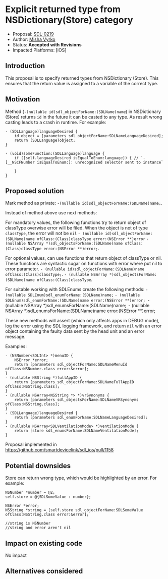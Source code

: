 # Explicit returned type from NSDictionary(Store) category

* Proposal: [SDL-0219](0219-ios-check-type.md)
* Author: [Misha Vyrko](https://github.com/mvyrko)
* Status: **Accepted with Revisions**
* Impacted Platforms: [iOS]

## Introduction

This proposal is to specify returned types from NSDictionary (Store).
This ensures that the return value is assigned to a variable of the correct type. 

## Motivation

Method (`-(nullable id)sdl_objectForName:(SDLName)name`) in NSDictionary (Store) returns `id` in the future it can be casted to any type.
As result wrong casting leads to a crash in runtime.
For example:
````
- (SDLLanguage)languageDesired {
    id object = [parameters sdl_objectForName:SDLNameLanguageDesired];
    return (SDLLanguage)object;
} 

- (void)someFunction:(SDLLanguage)language {
    if ([self.languageDesired isEqualToEnum:language]) { // `-[__NSCFNumber isEqualToEnum:]: unrecognized selector sent to instance`
        
    }
}
````

## Proposed solution

Mark method as private:
`-(nullable id)sdl_objectForName:(SDLName)name;`. 

Instead of method above use next methods:

For mandatory values, the following functions try to return object of classType overwise error will be filed. 
When the object is not of type `classType`, the error will not be `nil`
`- (nullable id)sdl_objectForName:(SDLName)name ofClass:(Class)classType error:(NSError **)error`
`- (nullable NSArray *)sdl_objectsForName:(SDLName)name ofClass:(Class)classType error:(NSError **)error;`.

For optional values, can use functions that return object of classType or nil. These functions are syntactic sugar on functions with error where put nil to error parameter.
`- (nullable id)sdl_objectForName:(SDLName)name ofClass:(Class)classType;`.
`- (nullable NSArray *)sdl_objectsForName:(SDLName)name ofClass:(Class)classType`.

For suitable working with SDLEnums create the following methods:
`- (nullable SDLEnum)sdl_enumForName:(SDLName)name;`
`- (nullable SDLEnum)sdl_enumForName:(SDLName)name error:(NSError **)error;
`- (nullable NSArray<SDLEnum> *)sdl_enumsForName:(SDLName)name;`
`- (nullable NSArray<SDLEnum> *)sdl_enumsForName:(SDLName)name error:(NSError **)error;

These new methods will assert (which only affects apps in DEBUG mode), log the error using the SDL logging framework, and return `nil` with an error object containing the faulty data sent by the head unit and an error message.

Examples:
~~~~
- (NSNumber<SDLInt> *)menuID {
    NSError *error;
    return [parameters sdl_objectForName:SDLNameMenuId ofClass:NSNumber.class error:&error];
}
- (nullable NSString *)fullAppID {
    return [parameters sdl_objectForName:SDLNameFullAppID ofClass:NSString.class];
}
- (nullable NSArray<NSString *> *)vrSynonyms {
    return [parameters sdl_objectsForName:SDLNameVRSynonyms ofClass:NSString.class];
}
- (SDLLanguage)languageDesired {
    return [parameters sdl_enumForName:SDLNameLanguageDesired];
}
- (nullable NSArray<SDLVentilationMode> *)ventilationMode {
    return [store sdl_enumsForName:SDLNameVentilationMode];
}
~~~~

Proposal implemented in https://github.com/smartdevicelink/sdl_ios/pull/1158

## Potential downsides

Store can return wrong type, which would be highlighted by an error.
For example: 
````
NSNumber *number = @2;
self.store = @{SDLSomeValue : number};

NSError *error;
NSString *string = [self.store sdl_objectForName:SDLSomeValue ofClass:NSString.class error:&error]; 

//string is NSNumber
//string and error aren't nil
````

## Impact on existing code

No impact

## Alternatives considered

